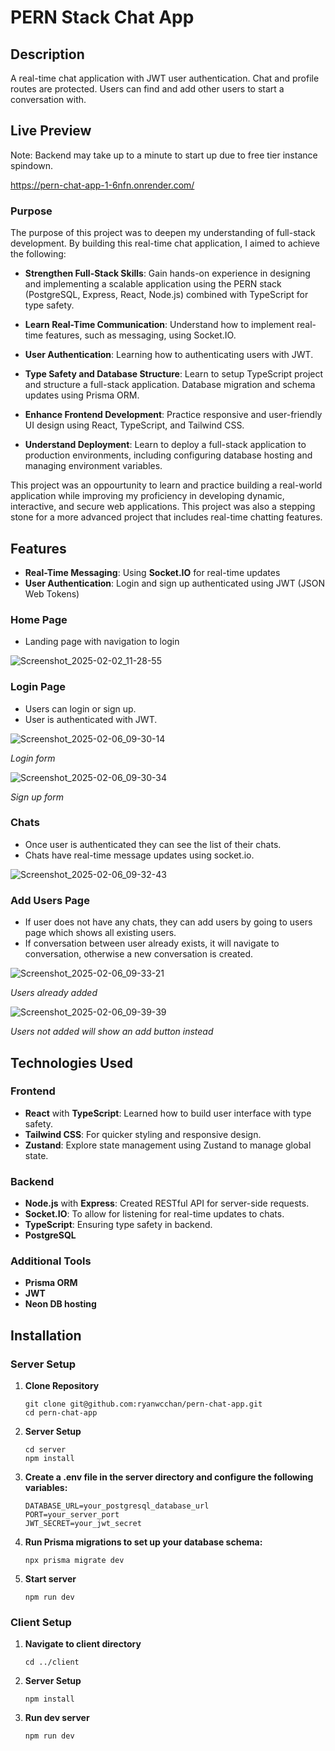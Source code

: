 # PERN Stack Chat App
## Description
A real-time chat application with JWT user authentication. Chat and profile routes are protected. Users can find and add other users to start a conversation with. 

## Live Preview
Note: Backend may take up to a minute to start up due to free tier instance spindown.

https://pern-chat-app-1-6nfn.onrender.com/

### Purpose
The purpose of this project was to deepen my understanding of full-stack development. By building this real-time chat application, I aimed to achieve the following:

- **Strengthen Full-Stack Skills**: Gain hands-on experience in designing and implementing a scalable application using the PERN stack (PostgreSQL, Express, React, Node.js) combined with TypeScript for type safety.

- **Learn Real-Time Communication**: Understand how to implement real-time features, such as messaging, using Socket.IO.

- **User Authentication**: Learning how to authenticating users with JWT.

- **Type Safety and Database Structure**: Learn to setup TypeScript project and structure a full-stack application. Database migration and schema updates using Prisma ORM.

- **Enhance Frontend Development**: Practice responsive and user-friendly UI design using React, TypeScript, and Tailwind CSS.

- **Understand Deployment**: Learn to deploy a full-stack application to production environments, including configuring database hosting and managing environment variables.

This project was an oppourtunity to learn and practice building a real-world application while improving my proficiency in developing dynamic, interactive, and secure web applications. This project was also a stepping stone for a more advanced project that includes real-time chatting features.

## Features
- **Real-Time Messaging**: Using __Socket.IO__ for real-time updates
- **User Authentication**: Login and sign up authenticated using JWT (JSON  Web Tokens)

### Home Page
- Landing page with navigation to login

![Screenshot_2025-02-02_11-28-55](https://github.com/user-attachments/assets/a30747fd-f889-4842-8fe6-42bdbfb78f30)

### Login Page
- Users can login or sign up.
- User is authenticated with JWT.

![Screenshot_2025-02-06_09-30-14](https://github.com/user-attachments/assets/a9720e7b-f9e8-496b-bfd3-3dfdfa62502c)

*Login form*

![Screenshot_2025-02-06_09-30-34](https://github.com/user-attachments/assets/cb682ad9-d7f2-4203-9bf2-aa52c411965e)

*Sign up form*

### Chats
- Once user is authenticated they can see the list of their chats.
- Chats have real-time message updates using socket.io.

![Screenshot_2025-02-06_09-32-43](https://github.com/user-attachments/assets/9d6f22b2-7ae7-4a90-a8f0-3f2fc8c14289)

### Add Users Page
- If user does not have any chats, they can add users by going to users page which shows all existing users.
- If conversation between user already exists, it will navigate to conversation, otherwise a new conversation is created.

![Screenshot_2025-02-06_09-33-21](https://github.com/user-attachments/assets/80207204-6bca-4f0d-be70-db08d39e8fca)

*Users already added*

![Screenshot_2025-02-06_09-39-39](https://github.com/user-attachments/assets/4e273de3-d75a-4c8a-afaf-f3dace809329)

*Users not added will show an add button instead*

## Technologies Used
### Frontend
- **React** with **TypeScript**: Learned how to build user interface with type safety.
- **Tailwind CSS**: For quicker styling and responsive design.
- **Zustand**: Explore state management using Zustand to manage global state.

### Backend
- **Node.js** with **Express**: Created RESTful API for server-side requests.
- **Socket.IO**: To allow for listening for real-time updates to chats.
- **TypeScript**: Ensuring type safety in backend.
- **PostgreSQL**

### Additional Tools
- **Prisma ORM**
- **JWT**
- **Neon DB hosting**

## Installation
### Server Setup
1. **Clone Repository**
   ```
   git clone git@github.com:ryanwcchan/pern-chat-app.git
   cd pern-chat-app
2. **Server Setup**
   ```
   cd server
   npm install
3. **Create a .env file in the server directory and configure the following variables:**
   ```
   DATABASE_URL=your_postgresql_database_url
   PORT=your_server_port
   JWT_SECRET=your_jwt_secret
4. **Run Prisma migrations to set up your database schema:**
   ```
   npx prisma migrate dev
5. **Start server**
   ```
   npm run dev
### Client Setup
1. **Navigate to client directory**
   ```
   cd ../client
2. **Server Setup**
   ```
   npm install
3. **Run dev server**
   ```
   npm run dev
